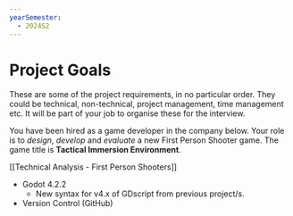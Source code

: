```yaml
---
yearSemester:
  - 2024S2
---
```

# Project Goals

These are some of the project requirements, in no particular order. They could be technical, non-technical, project management, time management etc. It will be part of your job to organise these for the interview.

You have been hired as a game developer in the company below. Your role is to *design*, *develop* and *evaluate* a new First Person Shooter game. The game title is **Tactical Immersion Environment**. 

[[Technical Analysis - First Person Shooters]]

- Godot 4.2.2
	- New syntax for v4.x of GDscript from previous project/s.
- Version Control (GitHub)